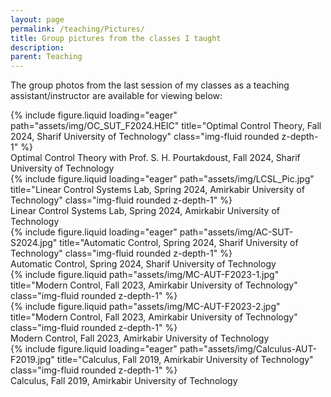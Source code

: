 ```yaml
---
layout: page
permalink: /teaching/Pictures/
title: Group pictures from the classes I taught
description: 
parent: Teaching  
---
```


The group photos from the last session of my classes as a teaching assistant/instructor are available for viewing below:
<div class="row">
    <div class="col-sm mt-3 mt-md-0">
        {% include figure.liquid loading="eager" path="assets/img/OC_SUT_F2024.HEIC" title="Optimal Control Theory, Fall 2024, Sharif University of Technology" class="img-fluid rounded z-depth-1" %}
        <div class="caption text-center">Optimal Control Theory with Prof. S. H. Pourtakdoust, Fall 2024, Sharif University of Technology</div>  
    </div>
</div>

<div class="row">
    <div class="col-sm mt-3 mt-md-0">
        {% include figure.liquid loading="eager" path="assets/img/LCSL_Pic.jpg" title="Linear Control Systems Lab, Spring 2024, Amirkabir University of Technology" class="img-fluid rounded z-depth-1" %}
        <div class="caption text-center">Linear Control Systems Lab, Spring 2024, Amirkabir University of Technology</div>  
    </div>
</div>

<div class="row">
    <div class="col-sm mt-3 mt-md-0">
        {% include figure.liquid loading="eager" path="assets/img/AC-SUT-S2024.jpg" title="Automatic Control, Spring 2024, Sharif University of Technology" class="img-fluid rounded z-depth-1" %}
        <div class="caption text-center">Automatic Control, Spring 2024, Sharif University of Technology</div>  
    </div>
</div>

<div class="row">
    <div class="col-sm mt-3 mt-md-0">
        {% include figure.liquid path="assets/img/MC-AUT-F2023-1.jpg" title="Modern Control, Fall 2023, Amirkabir University of Technology" class="img-fluid rounded z-depth-1" %}
    </div>
    <div class="col-sm mt-3 mt-md-0">
        {% include figure.liquid path="assets/img/MC-AUT-F2023-2.jpg" title="Modern Control, Fall 2023, Amirkabir University of Technology" class="img-fluid rounded z-depth-1" %}
    </div>
</div>

<div class="row">  
    <div class="col text-center mt-2">  
        <div class="caption text-center">Modern Control, Fall 2023, Amirkabir University of Technology</div>  
    </div>  
</div>

<div class="row">
    <div class="col-sm mt-3 mt-md-0">
        {% include figure.liquid loading="eager" path="assets/img/Calculus-AUT-F2019.jpg" title="Calculus, Fall 2019, Amirkabir University of Technology" class="img-fluid rounded z-depth-1" %}
        <div class="caption text-center">Calculus, Fall 2019, Amirkabir University of Technology</div>  
    </div>
</div>
